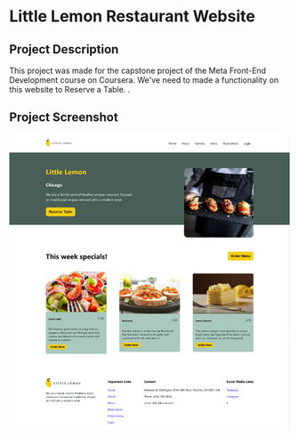 # Little Lemon Restaurant Website

## Project Description
This project was made for the capstone project of the Meta Front-End Development course on Coursera. We've need to made a functionality on this website to Reserve a Table.
.

## Project Screenshot

![little lemon website table booking](src/images/React-App.png)


